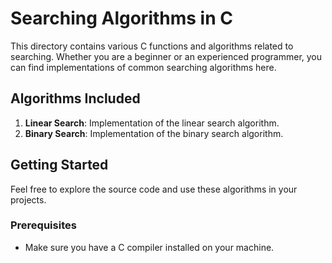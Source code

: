 # Searching Algorithms in C

This directory contains various C functions and algorithms related to searching. Whether you are a beginner or an experienced programmer, you can find implementations of common searching algorithms here.

## Algorithms Included

1. **Linear Search**: Implementation of the linear search algorithm.
2. **Binary Search**: Implementation of the binary search algorithm.

## Getting Started

Feel free to explore the source code and use these algorithms in your projects.

### Prerequisites

- Make sure you have a C compiler installed on your machine.
